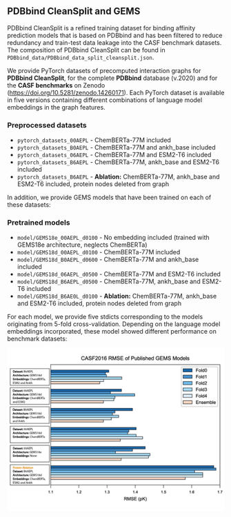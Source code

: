 ## PDBbind CleanSplit and GEMS
PDBbind CleanSplit is a refined training dataset for binding affinity prediction models that is based on PDBbind and has been filtered to reduce redundancy and train-test data leakage into the CASF benchmark datasets. The composition of PDBbind CleanSplit can be found in `PDBbind_data/PDBbind_data_split_cleansplit.json`. 

We provide PyTorch datasets of precomputed interaction graphs for **PDBbind CleanSplit**, for the complete **PDBbind** database (v.2020) and for the **CASF benchmarks** on Zenodo (https://doi.org/10.5281/zenodo.14260171). Each PyTorch dataset is available in five versions containing different combinations of language model embeddings in the graph features.

### Preprocessed datasets
* `pytorch_datasets_00AEPL` -  ChemBERTa-77M included
* `pytorch_datasets_B0AEPL` -  ChemBERTa-77M and ankh_base included
* `pytorch_datasets_06AEPL` -  ChemBERTa-77M and ESM2-T6 included
* `pytorch_datasets_B6AEPL` -  ChemBERTa-77M, ankh_base and ESM2-T6 included
* `pytorch_datasets_B6AEPL` -  **Ablation:** ChemBERTa-77M, ankh_base and ESM2-T6 included, protein nodes deleted from graph

In addition, we provide GEMS models that have been trained on each of these datasets: 

### Pretrained models
* `model/GEMS18e_00AEPL_d0100` - No embedding included (trained with GEMS18e architecture, neglects ChemBERTa)
* `model/GEMS18d_00AEPL_d0100` - ChemBERTa-77M included
* `model/GEMS18d_B0AEPL_d0600` - ChemBERTa-77M and ankh_base included
* `model/GEMS18d_06AEPL_d0500` - ChemBERTa-77M and ESM2-T6 included
* `model/GEMS18d_B6AEPL_d0500` - ChemBERTa-77M, ankh_base and ESM2-T6 included
* `model/GEMS18d_B6AE0L_d0100` - **Ablation:** ChemBERTa-77M, ankh_base and ESM2-T6 included, protein nodes deleted from graph

For each model, we provide five stdicts corresponding to the models originating from 5-fold cross-validation. Depending on the language model embeddings incorporated, these model showed different performance on benchmark datasets:

![Description](GEMS_stdicts.png)
